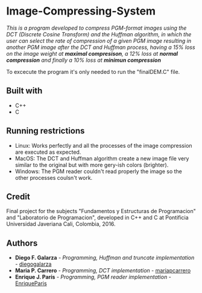# Image-Compressing-System

_This is a program developed to compress PGM-format images using the DCT (Discrete Cosine Transform) and the Huffman algorithm, in which the user can select the rate of compression of a given PGM image resulting in another PGM image after the DCT and Huffman process, having a 15% loss on the image weight at **maximal compresison**, a 12% loss at **normal compression** and finally a 10% loss at **minimun compression**_

To excecute the program it's only needed to run the "finalDEM.C" file.

## Built with
* C++
* C
## Running restrictions
* Linux: Works perfectly and all the processes of the image compression are executed as expected.
* MacOS: The DCT and Huffman algorithm create a new image file very similar to the original but with more gery-ish colors (brighter).
* Windows: The PGM reader couldn't read properly the image so the other processes coulsn't work.
## Credit
Final project for the subjects "Fundamentos y Estructuras de Programacion" and "Laboratorio de Programacion", developed in C++ and C at Pontificia Universidad Javeriana Cali, Colombia, 2016.
## Authors
* **Diego F. Galarza** - *Programming, Huffman and truncate implementation* - [diegogalarza](https://github.com/diegogalarza)
* **Maria P. Carrero** - *Programming, DCT implementation* - [mariapcarrero](https://github.com/mariapcarrero)
* **Enrique J. París** - *Programming, PGM reader implementation* - [EnriqueParis](https://github.com/EnriqueParis)
